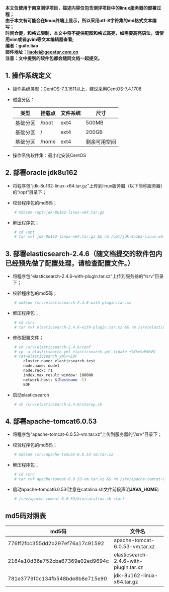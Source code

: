 

**本文仅使用于南京测评项目，描述内容仅包含测评项目中的linux服务器的部署过程；**  
**由于本文有可能会在linux终端上显示，所以采用utf-8字符集的md格式文本编写；**  
**时间仓促，和格式限制，本文中将不提供配图和格式高亮，如需要高亮语法，请使用vim或者gvim等文本编辑器查看;**  
**编者：guile.liao**  
**邮件地址：liaolei@geostar.com.cn**  
**注意：文中提到的软件包都会随同文档一起提交。**  



## 1. 操作系统定义

 - 操作系统类型：CentOS-7.3.1611以上，建议采用CentOS-7.4.1708

 - 磁盘分区：

   |类型|挂载点|文件系统|尺寸|  
   |-|-|-|-| 
   |基础分区|/boot|ext4|500MB|  
   |基础分区|/|ext4|200GB|  
   |基础分区|/home|ext4|剩余可用空间|  

 - 操作系统软件集：最小化安装CentOS

## 2. 部署oracle jdk8u162

 - 将程序包“jdk-8u162-linux-x64.tar.gz”上传到linux服务器（以下简称服务器）的“/opt”目录下；

 - 校验程序包的md5码；
```bash
	# md5sum /opt/jdk-8u162-linux-x64.tar.gz
```
 - 解压程序包；
```bash
	# cd /opt
	# tar xvf jdk-8u162-linux-x64.tar.gz && rm /opt/jdk-8u162-linux-x64.tar.gz -rf
```

## 3. 部署elasticsearch-2.4.6（随文档提交的软件包内已经预先做了配置处理，请检查配置文件。）

 - 将程序包“elasticsearch-2.4.6-with-plugin.tar.xz”上传到服务器的“/srv”目录下；

 - 校验程序包的md5码；
```bash
	# md5sum /srv/elasticsearch-2.4.6-with-plugin.tar.xz
```
 - 解压程序包；
```bash
	# cd /srv
	# tar xvf elasticsearch-2.4.6-with-plugin.tar.xz && rm /srv/elasticsearch-2.4.6-with-plugin.tar.xz -rf
```
 - 修改配置文件；
```bash
	# cd /srv/elasticsearch-2.4.6/conf
	# cp -a elasticsearch.yml elasticsearch.yml.$(date +%Y%m%d%H%M)
	# cat>elasticsearch.yml<<EOF
		cluster.name: elasticsearch-test
		node.name: node1
		node.rack: r1
		index.max_result_window: 100000
		network.host: $(hostname -I)
		EOF
```
 - 启动elasticsearch
```bash
	# sh /srv/elasticsearch-2.4.6/starup.sh
```

## 4. 部署apache-tomcat6.0.53

 - 将程序包“apache-tomcat-6.0.53-vm.tar.xz”上传到服务器的“/srv”目录下；

 - 校验程序包的md5码；
```bash
	# md5sum /srv/apache-tomcat-6.0.53-vm.tar.xz
```
 - 解压程序包；
```bash
	# cd /srv
	# tar xvf apache-tomcat-6.0.53-vm.tar.xz && rm /srv/apache-tomcat-6.0.53-vm.tar.xz -rf
```
 - 启动apache-tomcat6.0.53(注意在catalina.sh文件前段声明**JAVA_HOME**)
```bash
	# /srv/apache-tomcat-6.0.53/bin/catalina.sh start
```




## md5码对照表

   |md5码|文件名|
   |-|-|
   |776ff2fbc355dd2b297ef76a17c91592|apache-tomcat-6.0.53-vm.tar.xz|
   |2164a10d36a752cba67369a02ed9694c|elasticsearch-2.4.6-with-plugin.tar.xz|
   |781e3779f0c134fb548bde8b8e715e90|jdk-8u162-linux-x64.tar.gz|

